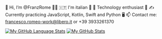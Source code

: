 <!---
FranzRome/FranzRome is a ✨ special ✨ repository because its `README.md` (this file) appears on your GitHub profile.
You can click the Preview link to take a look at your changes.
--->

👋 Hi, I’m @FranzRome 💁‍♂️
🇮🇹 I'm italian 🍝
👀 Technology enthusiast 🤖
✍️ Currently practicing JavaScript, Kotlin, Swift and Python 🖥️
📫 Contact me: francesco.romeo-work@libero.it or +39 3933261370

[![My GitHub Language Stats](https://github-readme-stats.vercel.app/api/top-langs/?username=franzrome&langs_count=7&theme=bear)]()
[![My GitHub Stats](https://github-readme-stats.vercel.app/api/?username=franzrome&count_private=true&theme=bear&showicons=true)]()
